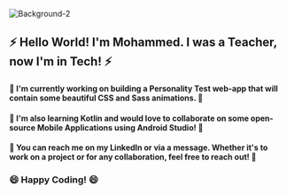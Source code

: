 
![Background-2](https://github.com/MohammedAliZaini/mohammedalizaini/assets/91466930/10439777-3595-4fb8-a21c-f9b9ed91ea4a)

## ⚡ Hello World! I'm Mohammed. I was a Teacher, now I'm in Tech! ⚡

#### 🔭 I'm currently working on building a Personality Test web-app that will contain some beautiful CSS and Sass animations. 🔭

#### 🌱 I'm also learning Kotlin and would love to collaborate on some open-source Mobile Applications using Android Studio! 🌱

#### 👯 You can reach me on my LinkedIn or via a message. Whether it's to work on a project or for any collaboration, feel free to reach out! 👯

### 😄 Happy Coding! 😄

<!--
**MohammedAliZaini/mohammedalizaini** is a ✨ _special_ ✨ repository because its `README.md` (this file) appears on your GitHub profile.

Here are some ideas to get you started:

- 🔭 I’m currently working on ...
- 🌱 I’m currently learning ...
- 👯 I’m looking to collaborate on ...
- 🤔 I’m looking for help with ...
- 💬 Ask me about ...
- 📫 How to reach me: ...
- 😄 Pronouns: ...
- ⚡ Fun fact: ...
-->
